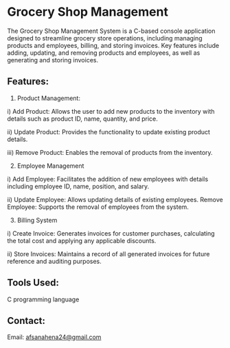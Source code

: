 
# Grocery Shop Management
The Grocery Shop Management System is a C-based console application designed to streamline grocery store operations, including managing products and employees, billing, and storing invoices. Key features include adding, updating, and removing products and employees, as well as generating and storing invoices.




## Features:
1. Product Management:

i) Add Product: Allows the user to add new products to the inventory with details such as product ID, name, quantity, and price.

ii) Update Product: Provides the functionality to update existing product details.

iii) Remove Product: Enables the removal of products from the inventory.

2. Employee Management

i) Add Employee: Facilitates the addition of new employees with details including employee ID, name, position, and salary.

ii) Update Employee: Allows updating details of existing employees.
Remove Employee: Supports the removal of employees from the system.

3. Billing System

i) Create Invoice: Generates invoices for customer purchases, calculating the total cost and applying any applicable discounts.

ii) Store Invoices: Maintains a record of all generated invoices for future reference and auditing purposes.
## Tools Used:
C programming language
## Contact:

Email: afsanahena24@gmail.com